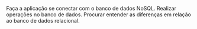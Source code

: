 Faça a aplicação se conectar com o banco de dados NoSQL.
Realizar operações no banco de dados.
Procurar entender as diferenças em relação ao banco de dados relacional.